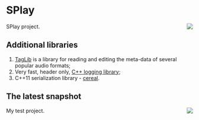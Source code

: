 # SPlay

<img src="https://raw.github.com/SMelanko/STest/master/res/Icons/btn_play.png" align="right"/><p>SPlay project.</p>


## Additional libraries

1. [TagLib](https://taglib.github.io/) is a library for reading and editing the meta-data of several popular audio formats;
2. Very fast, header only, [C++ logging library](https://github.com/gabime/spdlog);
3. C++11 serialization library - [cereal](https://github.com/USCiLab/cereal).


## The latest snapshot

<img src="https://raw.github.com/SMelanko/STest/master/snap/2016_01_01.png" align="right"/><p>My test project.</p>
